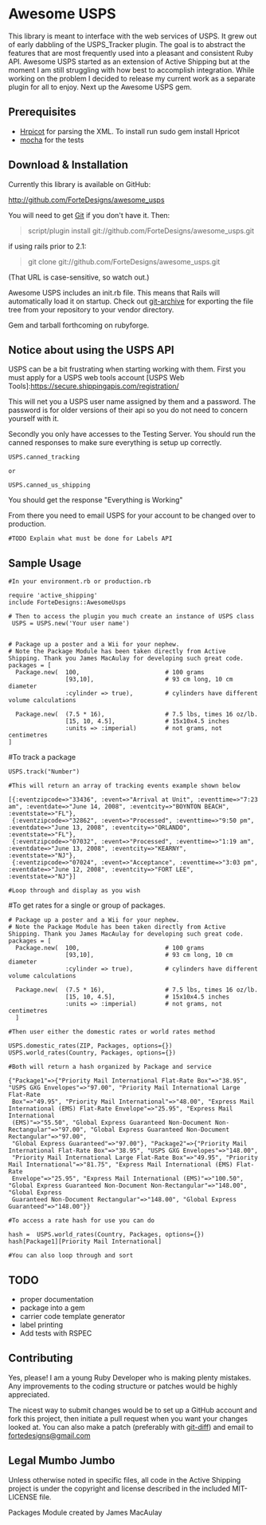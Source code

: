 # Awesome USPS

This library is meant to interface with the web services of USPS. It grew out of early dabbling of the USPS_Tracker plugin. The goal is to abstract the features that are most frequently used into a pleasant and consistent Ruby API. Awesome USPS started as an extension of Active Shipping but at the moment I am still struggling with how best to accomplish integration. While working on the problem I decided to release my current work as a separate plugin for all to enjoy. Next up the Awesome USPS gem.

[Matthew Bergman]:http://matthewbergman.com
[discuss]:http://groups.google.com/group/Awsome-USPS
[Active Shipping]:http://github.com/Shopify/active_shipping/tree/master



## Prerequisites

* [Hrpicot](http://code.whytheluckystiff.net/hpricot/) for parsing the XML. To install run sudo gem install Hpricot
* [mocha](http://mocha.rubyforge.org/) for the tests

## Download & Installation

Currently this library is available on GitHub:

  <http://github.com/ForteDesigns/awesome_usps>

You will need to get [Git][] if you don't have it. Then:

  > script/plugin install  git://github.com/ForteDesigns/awesome_usps.git

 if using rails prior to 2.1:

  > git clone git://github.com/ForteDesigns/awesome_usps.git

(That URL is case-sensitive, so watch out.)
  
Awesome USPS includes an init.rb file. This means that Rails will automatically load it on startup. Check out [git-archive][] for exporting the file tree from your repository to your vendor directory.

Gem and tarball forthcoming on rubyforge.
  
[Git]:http://git.or.cz/
[git-archive]:http://www.kernel.org/pub/software/scm/git/docs/git-archive.html

## Notice about using the USPS API
 USPS can be a bit frustrating when starting working with them. First you must apply for a USPS web tools account
[USPS Web Tools]:https://secure.shippingapis.com/registration/

This will net you a USPS user name assigned by them and a password. The password is for older versions of their api so you do not need to concern yourself with it. 

Secondly you only have accesses to the Testing Server. You should run the canned responses to make sure everything is setup up correctly. 
	
	USPS.canned_tracking
	
	or
	
	USPS.canned_us_shipping

You should get the response "Everything is Working"

From there you need to email USPS for your account to be changed over to production. 

	#TODO Explain what must be done for Labels API

## Sample Usage
	#In your environment.rb or production.rb
	
    require 'active_shipping'
    include ForteDesigns::AwesomeUsps

	# Then to access the plugin you much create an instance of USPS class
	 USPS = USPS.new('Your user name')
	
  
    # Package up a poster and a Wii for your nephew.
	# Note the Package Module has been taken directly from Active Shipping. Thank you James MacAulay for developing such great code. 
    packages = [
      Package.new(  100,                        # 100 grams
                    [93,10],                    # 93 cm long, 10 cm diameter
                    :cylinder => true),         # cylinders have different volume calculations
    
      Package.new(  (7.5 * 16),                 # 7.5 lbs, times 16 oz/lb.
                    [15, 10, 4.5],              # 15x10x4.5 inches
                    :units => :imperial)        # not grams, not centimetres
    ]
  
  
#To track a package

	USPS.track("Number")
	
	#This will return an array of tracking events example shown below
	
	[{:eventzipcode=>"33436", :event=>"Arrival at Unit", :eventtime=>"7:23 am", :eventdate=>"June 14, 2008", :eventcity=>"BOYNTON BEACH", :eventstate=>"FL"},
	 {:eventzipcode=>"32862", :event=>"Processed", :eventtime=>"9:50 pm", :eventdate=>"June 13, 2008", :eventcity=>"ORLANDO", 	:eventstate=>"FL"},
	 {:eventzipcode=>"07032", :event=>"Processed", :eventtime=>"1:19 am", :eventdate=>"June 13, 2008", :eventcity=>"KEARNY", 	:eventstate=>"NJ"},
	 {:eventzipcode=>"07024", :event=>"Acceptance", :eventtime=>"3:03 pm", :eventdate=>"June 12, 2008", :eventcity=>"FORT LEE", :eventstate=>"NJ"}]
	
	#Loop through and display as you wish
	
#To get rates for a single or group of packages. 

	# Package up a poster and a Wii for your nephew.
	# Note the Package Module has been taken directly from Active Shipping. Thank you James MacAulay for developing such great code. 
	packages = [
  	  Package.new(  100,                        # 100 grams
                    [93,10],                    # 93 cm long, 10 cm diameter
                	:cylinder => true),         # cylinders have different volume calculations

  	  Package.new(  (7.5 * 16),                 # 7.5 lbs, times 16 oz/lb.
                	[15, 10, 4.5],              # 15x10x4.5 inches
                	:units => :imperial)        # not grams, not centimetres
	  ]
	
 	#Then user either the domestic rates or world rates method

	USPS.domestic_rates(ZIP, Packages, options={})
	USPS.world_rates(Country, Packages, options={})
	
	#Both will return a hash organized by Package and service
	
	{"Package1"=>{"Priority Mail International Flat-Rate Box"=>"38.95", "USPS GXG Envelopes"=>"97.00", "Priority Mail International Large Flat-Rate
	 Box"=>"49.95", "Priority Mail International"=>"48.00", "Express Mail International (EMS) Flat-Rate Envelope"=>"25.95", "Express Mail International
	 (EMS)"=>"55.50", "Global Express Guaranteed Non-Document Non-Rectangular"=>"97.00", "Global Express Guaranteed Non-Document Rectangular"=>"97.00",
	 "Global Express Guaranteed"=>"97.00"}, "Package2"=>{"Priority Mail International Flat-Rate Box"=>"38.95", "USPS GXG Envelopes"=>"148.00", 
	 "Priority Mail International Large Flat-Rate Box"=>"49.95", "Priority Mail International"=>"81.75", "Express Mail International (EMS) Flat-Rate
	 Envelope"=>"25.95", "Express Mail International (EMS)"=>"100.50", "Global Express Guaranteed Non-Document Non-Rectangular"=>"148.00", "Global Express
	 Guaranteed Non-Document Rectangular"=>"148.00", "Global Express Guaranteed"=>"148.00"}}
	
	#To access a rate hash for use you can do 
	
	hash = 	USPS.world_rates(Country, Packages, options={})
	hash[Package1][Priority Mail International]
	
	#You can also loop through and sort

## TODO

* proper documentation
* package into a gem
* carrier code template generator
* label printing
* Add tests with RSPEC

## Contributing

Yes, please! I am a young Ruby Developer who is making plenty mistakes. Any improvements to the coding structure or patches would be highly appreciated. 

The nicest way to submit changes would be to set up a GitHub account and fork this project, then initiate a pull request when you want your changes looked at. You can also make a patch (preferably with [git-diff][]) and email to fortedesigns@gmail.com

[git-diff]:http://www.kernel.org/pub/software/scm/git/docs/git-diff.html



## Legal Mumbo Jumbo

Unless otherwise noted in specific files, all code in the Active Shipping project is under the copyright and license described in the included MIT-LICENSE file.

Packages Module created by James MacAulay
